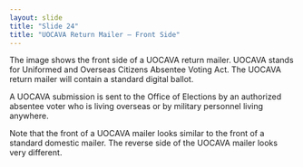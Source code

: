 ```yaml
---
layout: slide
title: "Slide 24"
title: "UOCAVA Return Mailer – Front Side"
---
```


The image shows the front side of a UOCAVA return mailer. UOCAVA stands for Uniformed and Overseas Citizens Absentee Voting Act. The UOCAVA return mailer will contain a standard digital ballot.

A UOCAVA submission is sent to the Office of Elections by an authorized absentee voter who is living overseas or by military personnel living anywhere.

Note that the front of a UOCAVA mailer looks similar to the front of a standard domestic mailer. The reverse side of the UOCAVA mailer looks very different.
